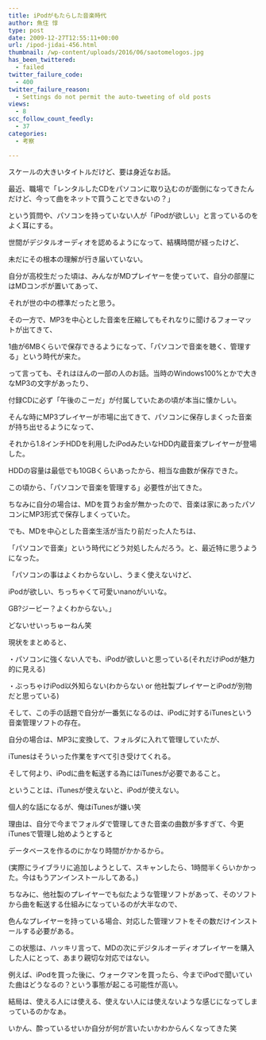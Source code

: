 ```yaml
---
title: iPodがもたらした音楽時代
author: 魚住 惇
type: post
date: 2009-12-27T12:55:11+00:00
url: /ipod-jidai-456.html
thumbnail: /wp-content/uploads/2016/06/saotomelogos.jpg
has_been_twittered:
  - failed
twitter_failure_code:
  - 400
twitter_failure_reason:
  - Settings do not permit the auto-tweeting of old posts
views:
  - 8
scc_follow_count_feedly:
  - 37
categories:
  - 考察

---
```

スケールの大きいタイトルだけど、要は身近なお話。

<!--more-->

最近、職場で「レンタルしたCDをパソコンに取り込むのが面倒になってきたんだけど、今って曲をネットで買うことできないの？」</p> 

という質問や、パソコンを持っていない人が「iPodが欲しい」と言っているのをよく耳にする。</p> 

世間がデジタルオーディオを認めるようになって、結構時間が経ったけど、

未だにその根本の理解が行き届いていない。</p> 

自分が高校生だった頃は、みんながMDプレイヤーを使っていて、自分の部屋にはMDコンポが置いてあって、</p> 

それが世の中の標準だったと思う。</p> 

その一方で、MP3を中心とした音楽を圧縮してもそれなりに聞けるフォーマットが出てきて、

1曲が6MBくらいで保存できるようになって、「パソコンで音楽を聴く、管理する」という時代が来た。</p> 

って言っても、それはほんの一部の人のお話。当時のWindows100%とかで大きなMP3の文字があったり、

付録CDに必ず「午後のこーだ」が付属していたあの頃が本当に懐かしい。</p> 

そんな時にMP3プレイヤーが市場に出てきて、パソコンに保存しまくった音楽が持ち出せるようになって、

それから1.8インチHDDを利用したiPodみたいなHDD内蔵音楽プレイヤーが登場した。</p> 

HDDの容量は最低でも10GBくらいあったから、相当な曲数が保存できた。</p> 

この頃から、「パソコンで音楽を管理する」必要性が出てきた。</p> 

ちなみに自分の場合は、MDを買うお金が無かったので、音楽は家にあったパソコンにMP3形式で保存しまくっていた。</p> </p> 

でも、MDを中心とした音楽生活が当たり前だった人たちは、

「パソコンで音楽」という時代にどう対処したんだろう。と、最近特に思うようになった。</p> 

「パソコンの事はよくわからないし、うまく使えないけど、

iPodが欲しい、ちっちゃくて可愛いnanoがいいな。

GB?ジービー？よくわからない。」</p> 

どないせいっちゅーねん笑</p> 

現状をまとめると、

・パソコンに強くない人でも、iPodが欲しいと思っている(それだけiPodが魅力的に見える)

・ぶっちゃけiPod以外知らない(わからない or 他社製プレイヤーとiPodが別物だと思っている)</p> 

そして、この手の話題で自分が一番気になるのは、iPodに対するiTunesという音楽管理ソフトの存在。</p> 

自分の場合は、MP3に変換して、フォルダに入れて管理していたが、

iTunesはそういった作業をすべて引き受けてくれる。</p> 

そして何より、iPodに曲を転送する為にはiTunesが必要であること。</p> 

ということは、iTunesが使えないと、iPodが使えない。</p> 

個人的な話になるが、俺はiTunesが嫌い笑

理由は、自分で今までフォルダで管理してきた音楽の曲数が多すぎて、今更iTunesで管理し始めようとすると

データベースを作るのにかなり時間がかかるから。

(実際にライブラリに追加しようとして、スキャンしたら、1時間半くらいかかった。今はもうアンインストールしてある。)</p> 

ちなみに、他社製のプレイヤーでも似たような管理ソフトがあって、そのソフトから曲を転送する仕組みになっているのが大半なので、

色んなプレイヤーを持っている場合、対応した管理ソフトをその数だけインストールする必要がある。</p> 

この状態は、ハッキリ言って、MDの次にデジタルオーディオプレイヤーを購入した人にとって、あまり親切な対応ではない。</p> 

例えば、iPodを買った後に、ウォークマンを買ったら、今までiPodで聞いていた曲はどうなるの？という事態が起こる可能性が高い。</p> 

結局は、使える人には使える、使えない人には使えないような感じになってしまっているのかなぁ。</p> </p> 

いかん、酔っているせいか自分が何が言いたいかわからんくなってきた笑
